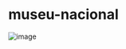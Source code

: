 # museu-nacional
![image](https://user-images.githubusercontent.com/61652185/190923538-f85af1f5-243b-4444-8743-e2477f761547.png)
